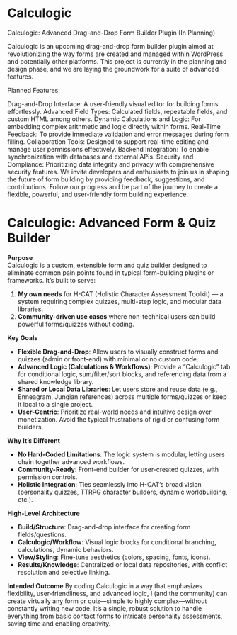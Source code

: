 # Calculogic
Calculogic: Advanced Drag-and-Drop Form Builder Plugin (In Planning)

Calculogic is an upcoming drag-and-drop form builder plugin aimed at revolutionizing the way forms are created and managed within WordPress and potentially other platforms. This project is currently in the planning and design phase, and we are laying the groundwork for a suite of advanced features.

Planned Features:

Drag-and-Drop Interface: A user-friendly visual editor for building forms effortlessly.
Advanced Field Types: Calculated fields, repeatable fields, and custom HTML among others.
Dynamic Calculations and Logic: For embedding complex arithmetic and logic directly within forms.
Real-Time Feedback: To provide immediate validation and error messages during form filling.
Collaboration Tools: Designed to support real-time editing and manage user permissions effectively.
Backend Integration: To enable synchronization with databases and external APIs.
Security and Compliance: Prioritizing data integrity and privacy with comprehensive security features.
We invite developers and enthusiasts to join us in shaping the future of form building by providing feedback, suggestions, and contributions. Follow our progress and be part of the journey to create a flexible, powerful, and user-friendly form building experience.

# Calculogic: Advanced Form & Quiz Builder

**Purpose**  
Calculogic is a custom, extensible form and quiz builder designed to eliminate common pain points found in typical form-building plugins or frameworks. It’s built to serve:
1. **My own needs** for H-CAT (Holistic Character Assessment Toolkit) — a system requiring complex quizzes, multi-step logic, and modular data libraries.
2. **Community-driven use cases** where non-technical users can build powerful forms/quizzes without coding.

**Key Goals**
- **Flexible Drag-and-Drop**: Allow users to visually construct forms and quizzes (admin or front-end) with minimal or no custom code.
- **Advanced Logic (Calculations & Workflows)**: Provide a “Calculogic” tab for conditional logic, sum/filter/sort blocks, and referencing data from a shared knowledge library.
- **Shared or Local Data Libraries**: Let users store and reuse data (e.g., Enneagram, Jungian references) across multiple forms/quizzes or keep it local to a single project.
- **User-Centric**: Prioritize real-world needs and intuitive design over monetization. Avoid the typical frustrations of rigid or confusing form builders.

**Why It’s Different**
- **No Hard-Coded Limitations**: The logic system is modular, letting users chain together advanced workflows. 
- **Community-Ready**: Front-end builder for user-created quizzes, with permission controls. 
- **Holistic Integration**: Ties seamlessly into H-CAT’s broad vision (personality quizzes, TTRPG character builders, dynamic worldbuilding, etc.).

**High-Level Architecture**
- **Build/Structure**: Drag-and-drop interface for creating form fields/questions.
- **Calculogic/Workflow**: Visual logic blocks for conditional branching, calculations, dynamic behaviors.
- **View/Styling**: Fine-tune aesthetics (colors, spacing, fonts, icons).
- **Results/Knowledge**: Centralized or local data repositories, with conflict resolution and selective linking.

**Intended Outcome**
By coding Calculogic in a way that emphasizes flexibility, user-friendliness, and advanced logic, I (and the community) can create virtually any form or quiz—simple to highly complex—without constantly writing new code. It’s a single, robust solution to handle everything from basic contact forms to intricate personality assessments, saving time and enabling creativity.
